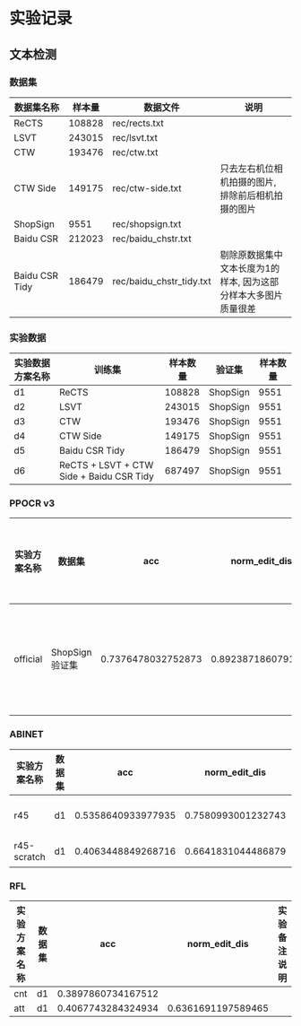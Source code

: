 # 实验记录

## 文本检测

### 数据集

| 数据集名称 | 样本量 | 数据文件 | 说明 |
| --- | --- | --- | --- |
| ReCTS | 108828 | rec/rects.txt ||
| LSVT | 243015 | rec/lsvt.txt ||
| CTW | 193476 | rec/ctw.txt ||
| CTW Side | 149175 | rec/ctw-side.txt | 只去左右机位相机拍摄的图片, 排除前后相机拍摄的图片 |
| ShopSign | 9551 | rec/shopsign.txt ||
| Baidu CSR | 212023 | rec/baidu_chstr.txt ||
| Baidu CSR Tidy | 186479 | rec/baidu_chstr_tidy.txt | 剔除原数据集中文本长度为1的样本, 因为这部分样本大多图片质量很差 |

### 实验数据

| 实验数据方案名称 | 训练集 | 样本数量  | 验证集 | 样本数量 |
| --- | --- |---| --- |---|
| d1 | ReCTS | 108828 | ShopSign | 9551 |
| d2 | LSVT | 243015 | ShopSign | 9551 |
| d3 | CTW | 193476 | ShopSign | 9551 |
| d4 | CTW Side | 149175 | ShopSign | 9551 |
| d5 | Baidu CSR Tidy | 186479 | ShopSign | 9551 |
| d6 | ReCTS + LSVT + CTW Side + Baidu CSR Tidy | 687497 | ShopSign | 9551 |

### PPOCR v3

| 实验方案名称 | 数据集 | acc | norm_edit_dis | 实验备注说明 |
| --- | --- | --- | --- | --- |
| official | ShopSign验证集 | 0.7376478032752873 | 0.8923871860791661 | 官方开源模型参数 |

### ABINET

| 实验方案名称 | 数据集 | acc | norm_edit_dis | 实验备注说明 |
| --- | --- | --- | --- | --- |
| r45 | d1 | 0.5358640933977935 | 0.7580993001232743 | 使用预训练模型[abinet_vl_pretrained](https://paddleocr.bj.bcebos.com/rec_r45_abinet_train.tar)为基础, 继续训练 |
| r45-scratch | d1 | 0.4063448849268716 | 0.6641831044486879 | 不使用任何预训练模型, 从零开始训练 |

### RFL
| 实验方案名称 | 数据集 | acc | norm_edit_dis | 实验备注说明 |
| --- | --- | --- | --- | --- |
| cnt | d1 | 0.3897860734167512 | | |
| att | d1 | 0.4067743284324934 | 0.6361691197589465 | |
